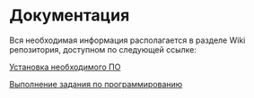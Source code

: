 # Документация

Вся необходимая информация располагается в разделе Wiki репозитория, доступном по следующей ссылке:

[Установка необходимого ПО](https://github.com/devops-practical-classes-25/documentation/wiki/%D0%A3%D1%81%D1%82%D0%B0%D0%BD%D0%BE%D0%B2%D0%BA%D0%B0-%D0%BD%D0%B5%D0%BE%D0%B1%D1%85%D0%BE%D0%B4%D0%B8%D0%BC%D0%BE%D0%B3%D0%BE-%D0%9F%D0%9E)

[Выполнение задания по программированию](https://github.com/devops-practical-classes-25/documentation/wiki/%D0%92%D1%8B%D0%BF%D0%BE%D0%BB%D0%BD%D0%B5%D0%BD%D0%B8%D0%B5-%D0%B7%D0%B0%D0%B4%D0%B0%D0%BD%D0%B8%D1%8F-%D0%BF%D0%BE-%D0%BF%D1%80%D0%BE%D0%B3%D1%80%D0%B0%D0%BC%D0%BC%D0%B8%D1%80%D0%BE%D0%B2%D0%B0%D0%BD%D0%B8%D1%8E)